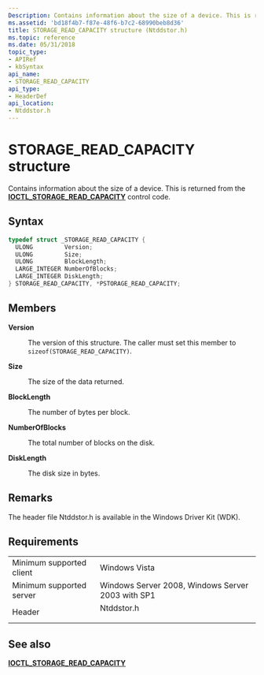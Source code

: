 ```yaml
---
Description: Contains information about the size of a device. This is returned from the IOCTL\_STORAGE\_READ\_CAPACITY control code.
ms.assetid: 'bd18f4b7-f87e-48f6-b7c2-68990beb8d36'
title: STORAGE_READ_CAPACITY structure (Ntddstor.h)
ms.topic: reference
ms.date: 05/31/2018
topic_type: 
- APIRef
- kbSyntax
api_name: 
- STORAGE_READ_CAPACITY
api_type: 
- HeaderDef
api_location: 
- Ntddstor.h
---
```


# STORAGE\_READ\_CAPACITY structure

Contains information about the size of a device. This is returned from the [**IOCTL\_STORAGE\_READ\_CAPACITY**](/windows/desktop/api/WinIoCtl/ni-winioctl-ioctl_storage_read_capacity) control code.

## Syntax


```C++
typedef struct _STORAGE_READ_CAPACITY {
  ULONG         Version;
  ULONG         Size;
  ULONG         BlockLength;
  LARGE_INTEGER NumberOfBlocks;
  LARGE_INTEGER DiskLength;
} STORAGE_READ_CAPACITY, *PSTORAGE_READ_CAPACITY;
```



## Members

<dl> <dt>

**Version**
</dt> <dd>

The version of this structure. The caller must set this member to `sizeof(STORAGE_READ_CAPACITY)`.

</dd> <dt>

**Size**
</dt> <dd>

The size of the data returned.

</dd> <dt>

**BlockLength**
</dt> <dd>

The number of bytes per block.

</dd> <dt>

**NumberOfBlocks**
</dt> <dd>

The total number of blocks on the disk.

</dd> <dt>

**DiskLength**
</dt> <dd>

The disk size in bytes.

</dd> </dl>

## Remarks

The header file Ntddstor.h is available in the Windows Driver Kit (WDK).

## Requirements



|                                     |                                                                                       |
|-------------------------------------|---------------------------------------------------------------------------------------|
| Minimum supported client<br/> | Windows Vista<br/>                                                              |
| Minimum supported server<br/> | Windows Server 2008, Windows Server 2003 with SP1<br/>                          |
| Header<br/>                   | <dl> <dt>Ntddstor.h</dt> </dl> |



## See also

<dl> <dt>

[**IOCTL\_STORAGE\_READ\_CAPACITY**](/windows/desktop/api/WinIoCtl/ni-winioctl-ioctl_storage_read_capacity)
</dt> </dl>

 

 




